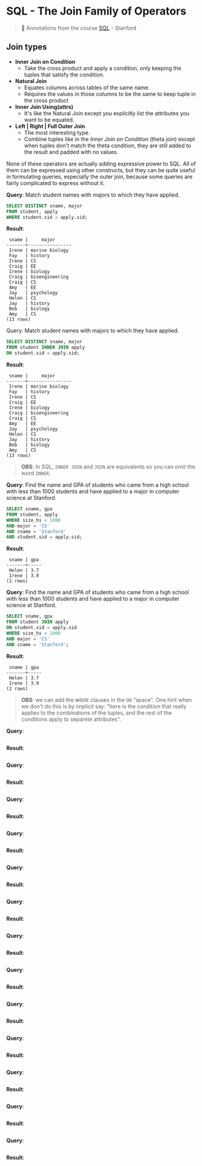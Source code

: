 # SQL - The Join Family of Operators
> :dvd: Annotations from the course [SQL](https://lagunita.stanford.edu/courses/DB/SQL/SelfPaced/info) - Stanford

## Join types
- **Inner Join on Condition**
  - Take the cross product and apply a condition, only keeping the tuples that satisfy the condition.
- **Natural Join**
  - Equates columns across tables of the same name.
  - Requires the values in those columns to be the same to keep tuple in the cross product
- **Inner Join Using(attrs)**
  - It's like the Natural Join except you explicitly list the attributes you want to be equated.
- **Left | Right | Full Outer Join**
  - The most interesting type.
  - Combine tuples like in the *Inner Join on Condition* (theta join) except when tuples don't match the theta condition, they are still added to the result and padded with no values.

None of these operators are actually adding expressive power to SQL. All of them can be expressed using other constructs, but they can be quite useful in formulating queries, especially the outer join, because some queries are fairly complicated to express without it.

**Query**: Match student names with majors to which they have applied.

```sql
SELECT DISTINCT sname, major
FROM student, apply
WHERE student.sid = apply.sid;
```

**Result**:

```
 sname |     major
-------+----------------
 Irene | marine biology
 Fay   | history
 Irene | CS
 Craig | EE
 Irene | biology
 Craig | bioengineering
 Craig | CS
 Amy   | EE
 Jay   | psychology
 Helen | CS
 Jay   | history
 Bob   | biology
 Amy   | CS
(13 rows)
```

Query: Match student names with majors to which they have applied.

```sql
SELECT DISTINCT sname, major
FROM student INNER JOIN apply
ON student.sid = apply.sid;
```

**Result**:

```
 sname |     major
-------+----------------
 Irene | marine biology
 Fay   | history
 Irene | CS
 Craig | EE
 Irene | biology
 Craig | bioengineering
 Craig | CS
 Amy   | EE
 Jay   | psychology
 Helen | CS
 Jay   | history
 Bob   | biology
 Amy   | CS
(13 rows)
```

> **OBS**: In SQL, `INNER JOIN` and `JOIN` are equivalents so you can omit the word `INNER`.

**Query**: Find the name and GPA of students who came from a high school with less than 1000 students and have applied to a major in computer science at Stanford.

```sql
SELECT sname, gpa
FROM student, apply
WHERE size_hs < 1000
AND major = 'CS'
AND cname = 'Stanford'
AND student.sid = apply.sid;
```

**Result**:

```
 sname | gpa
-------+-----
 Helen | 3.7
 Irene | 3.9
(2 rows)
```

**Query**: Find the name and GPA of students who came from a high school with less than 1000 students and have applied to a major in computer science at Stanford.

```sql
SELECT sname, gpa
FROM student JOIN apply
ON student.sid = apply.sid
WHERE size_hs < 1000
AND major = 'CS'
AND cname = 'Stanford';
```

**Result**:

```
 sname | gpa
-------+-----
 Helen | 3.7
 Irene | 3.9
(2 rows)
```

> **OBS**: we can add the `WHERE` clauses in the `ON` "space". One hint when we don't do this is by implicit say: "here is the condition that really applies to the combinations of the tuples, and the rest of the conditions apply to separete attributes".

**Query**:

```sql

```

**Result**:

```

```

**Query**:

```sql

```

**Result**:

```

```

**Query**:

```sql

```

**Result**:

```

```

**Query**:

```sql

```

**Result**:

```

```

**Query**:

```sql

```

**Result**:

```

```

**Query**:

```sql

```

**Result**:

```

```

**Query**:

```sql

```

**Result**:

```

```

**Query**:

```sql

```

**Result**:

```

```

**Query**:

```sql

```

**Result**:

```

```

**Query**:

```sql

```

**Result**:

```

```

**Query**:

```sql

```

**Result**:

```

```

**Query**:

```sql

```

**Result**:

```

```

**Query**:

```sql

```

**Result**:

```

```
